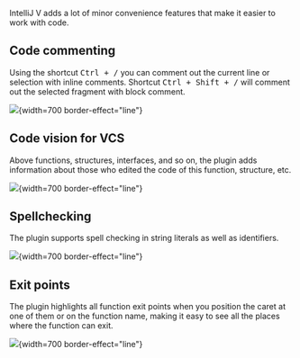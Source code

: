 [//]: # (title: Minor editor features)

IntelliJ V adds a lot of minor convenience features that make it easier to work with code.

## Code commenting

Using the shortcut <kbd>Ctrl + /</kbd> you can comment out the current line or selection with inline comments. Shortcut <kbd>Ctrl + Shift + /</kbd> will comment out the selected fragment with block comment.

![](comment-line.png){width=700 border-effect="line"}

## Code vision for VCS

Above functions, structures, interfaces, and so on, the plugin adds information about those who edited the code of this function, structure, etc.

![](code-vision-vcs.png){width=700 border-effect="line"}

## Spellchecking

The plugin supports spell checking in string literals as well as identifiers.

![](spellchecking.png){width=700 border-effect="line"}

## Exit points

The plugin highlights all function exit points when you position the caret at one of them or on the function name, making it easy to see all the places where the function can exit.

![](exit-points.png){width=700 border-effect="line"}
